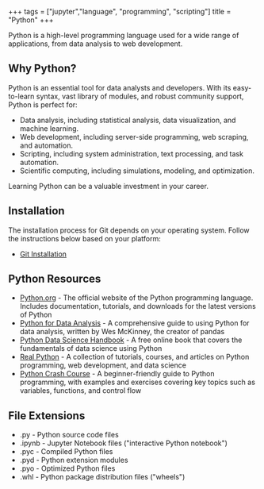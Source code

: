 +++
tags = ["jupyter","language", "programming", "scripting"]
title = "Python"
+++

Python is a high-level programming language used for a wide range of applications, from data analysis to web development.

## Why Python?

Python is an essential tool for data analysts and developers. With its easy-to-learn syntax, vast library of modules, and robust community support, Python is perfect for:

- Data analysis, including statistical analysis, data visualization, and machine learning.
- Web development, including server-side programming, web scraping, and automation.
- Scripting, including system administration, text processing, and task automation.
- Scientific computing, including simulations, modeling, and optimization.

Learning Python can be a valuable investment in your career.

## Installation

The installation process for Git depends on your operating system. Follow the instructions below based on your platform:

- [Git Installation](installation)

## Python Resources

- [Python.org](https://www.python.org/) - The official website of the Python programming language. Includes documentation, tutorials, and downloads for the latest versions of Python
- [Python for Data Analysis](https://www.oreilly.com/library/view/python-for-data/9781491957653/) - A comprehensive guide to using Python for data analysis, written by Wes McKinney, the creator of pandas
- [Python Data Science Handbook](https://jakevdp.github.io/PythonDataScienceHandbook/) - A free online book that covers the fundamentals of data science using Python
- [Real Python](https://realpython.com/) - A collection of tutorials, courses, and articles on Python programming, web development, and data science
- [Python Crash Course](https://ehmatthes.github.io/pcc_2e/) - A beginner-friendly guide to Python programming, with examples and exercises covering key topics such as variables, functions, and control flow


## File Extensions

- .py - Python source code files
- .ipynb - Jupyter Notebook files ("interactive Python notebook")
- .pyc - Compiled Python files
- .pyd - Python extension modules
- .pyo - Optimized Python files
- .whl - Python package distribution files ("wheels")

